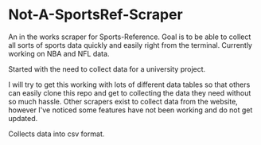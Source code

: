# Not-A-SportsRef-Scraper
An in the works scraper for Sports-Reference. Goal is to be able to collect all sorts of sports data quickly and easily right from the terminal. Currently working on NBA and NFL data.
<p>Started with the need to collect data for a university project. </p> I will try to get this working with
lots of different data tables so that others
can easily clone this repo and get to collecting the data they need without so much hassle.
Other scrapers exist to collect data from the website, however I've noticed some features have not been working and do not get updated.
<p>Collects data into csv format.</p>
